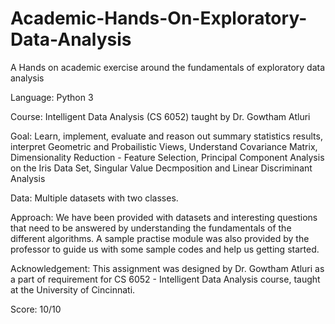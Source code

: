 # Academic-Hands-On-Exploratory-Data-Analysis
A Hands on academic exercise around the fundamentals of exploratory data analysis

Language: Python 3

Course: Intelligent Data Analysis (CS 6052) taught by Dr. Gowtham Atluri

Goal: Learn, implement, evaluate and reason out summary statistics results, interpret Geometric and Probailistic Views, Understand Covariance Matrix, Dimensionality Reduction - Feature Selection, Principal Component Analysis on the Iris Data Set, Singular Value Decmposition and Linear Discriminant Analysis

Data: Multiple datasets with two classes.

Approach: We have been provided with datasets and interesting questions that need to be answered by understanding the fundamentals of the different algorithms. A sample practise module was also provided by the professor to guide us with some sample codes and help us getting started.

Acknowledgement: This assignment was designed by Dr. Gowtham Atluri as a part of requirement for CS 6052 - Intelligent Data Analysis course, taught at the University of Cincinnati.

Score: 10/10

